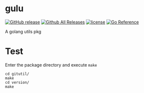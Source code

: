 # gulu

[![GitHub release](https://img.shields.io/github/release/elliotxx/gulu.svg)](https://github.com/elliotxx/gulu/releases)
[![Github All Releases](https://img.shields.io/github/downloads/elliotxx/gulu/total.svg)](https://github.com/elliotxx/gulu/releases)
[![license](https://img.shields.io/github/license/elliotxx/gulu.svg)](https://github.com/elliotxx/gulu/blob/master/LICENSE)
[![Go Reference](https://pkg.go.dev/badge/github.com/elliotxx/gulu.svg)](https://pkg.go.dev/github.com/elliotxx/gulu)

A golang utils pkg

# Test
Enter the package directory and execute `make`
```
cd gitutil/
make
cd version/
make
```